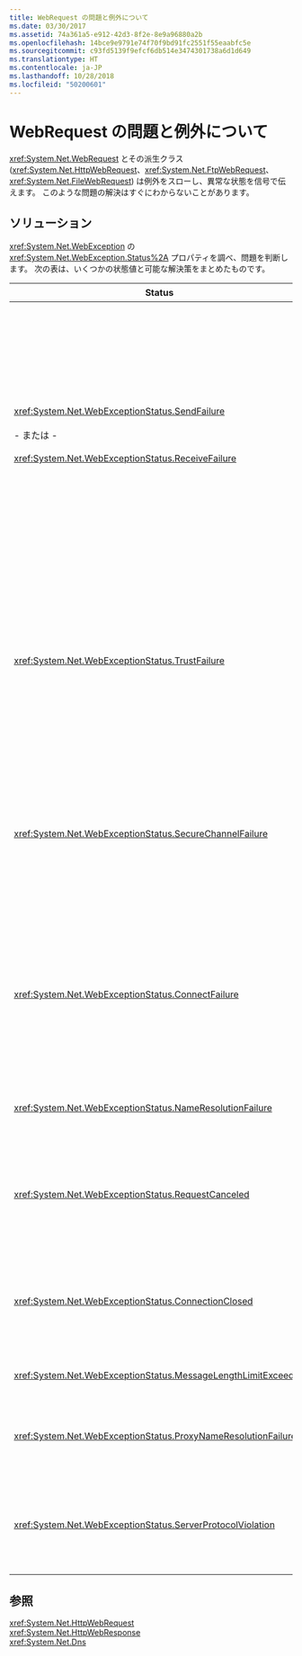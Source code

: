 ```yaml
---
title: WebRequest の問題と例外について
ms.date: 03/30/2017
ms.assetid: 74a361a5-e912-42d3-8f2e-8e9a96880a2b
ms.openlocfilehash: 14bce9e9791e74f70f9bd91fc2551f55eaabfc5e
ms.sourcegitcommit: c93fd5139f9efcf6db514e3474301738a6d1d649
ms.translationtype: HT
ms.contentlocale: ja-JP
ms.lasthandoff: 10/28/2018
ms.locfileid: "50200601"
---
```

# <a name="understanding-webrequest-problems-and-exceptions"></a>WebRequest の問題と例外について
<xref:System.Net.WebRequest> とその派生クラス (<xref:System.Net.HttpWebRequest>、<xref:System.Net.FtpWebRequest>、<xref:System.Net.FileWebRequest>) は例外をスローし、異常な状態を信号で伝えます。 このような問題の解決はすぐにわからないことがあります。  
  
## <a name="solutions"></a>ソリューション  
 <xref:System.Net.WebException> の <xref:System.Net.WebException.Status%2A> プロパティを調べ、問題を判断します。 次の表は、いくつかの状態値と可能な解決策をまとめたものです。  
  
|Status|説明|ソリューション|  
|------------|-------------|--------------|  
|<xref:System.Net.WebExceptionStatus.SendFailure><br /><br /> - または -<br /><br /> <xref:System.Net.WebExceptionStatus.ReceiveFailure>|基盤となるソケットに問題があります。 接続がリセットされた可能性があります。|再接続し、要求を再送信します。<br /><br /> 最新のサービス パックがインストールされていることを確認します。<br /><br /> <xref:System.Net.ServicePointManager.MaxServicePointIdleTime%2A?displayProperty=nameWithType> プロパティの値を増やします。<br /><br /> <xref:System.Net.HttpWebRequest.KeepAlive%2A?displayProperty=nameWithType> を `false` に設定します。<br /><br /> <xref:System.Net.ServicePointManager.DefaultConnectionLimit%2A> プロパティで最大接続数を増やします。<br /><br /> プロキシ構成を確認します。<br /><br /> SSL を利用するとき、証明書ストアにアクセスするアクセス許可がサーバー プロセスに与えられていることを確認してください。<br /><br /> 大量のデータを送信する場合、<xref:System.Net.HttpWebRequest.AllowWriteStreamBuffering%2A> を `false` に設定します。|  
|<xref:System.Net.WebExceptionStatus.TrustFailure>|サーバー証明書を検証できませんでした。|Internet Explorer で URI を開いてみてください。 セキュリティ警告が IE で表示されたら、それを解決します。 セキュリティ警告を解決できない場合、`true` を返す <xref:System.Net.ICertificatePolicy> を実装する証明書ポリシー クラスを作成し、それを <xref:System.Net.ServicePointManager.CertificatePolicy%2A> に渡すことができます。<br /><br /> <https://support.microsoft.com/?id=823177> をご覧ください。<br /><br /> サーバー証明書に署名した証明書機関の証明書が Internet Explorer の信頼された証明機関一覧に追加されていることを確認してください。<br /><br /> URL 内のホスト名がサーバー証明書の共通名と一致していることを確認してください。|  
|<xref:System.Net.WebExceptionStatus.SecureChannelFailure>|SSL トランザクションでエラーが発生しました。あるいは、証明書に問題があります。|.NET Framework バージョン 1.1 は、SSL バージョン 3.0 にのみ対応しています。 サーバーが TLS バージョン 1.0 か SSL バージョン 2.0 だけを利用している場合、例外がスローされます。 .NET Framework バージョン 2.0 にアップグレードし、サーバーに合わせて <xref:System.Net.ServicePointManager.SecurityProtocol%2A> を設定します。<br /><br /> クライアント証明書に署名した証明書機関 (CA) をサーバーは信頼していません。 サーバーに CA の証明書をインストールしてください。 以下を参照してください。<https://support.microsoft.com/?id=332077><br /><br /> 最新のサービス パックがインストールされていることを確認します。|  
|<xref:System.Net.WebExceptionStatus.ConnectFailure>|接続に失敗しました。|ファイアウォールまたはプロキシが接続をブロックしています。 接続を許可するようにファイアウォールまたはプロキシを変更します。<br /><br /> <xref:System.Net.WebProxy> コンストラクター (WebServiceProxyClass.Proxy = new WebProxy([http://server:80](http://server/), true)) を呼び出し、クライアント アプリケーションに <xref:System.Net.WebProxy> を明示的に指名します。<br /><br /> Filemon または Regmon を実行し、ワーカー プロセス ID に WSPWSP.dll、HKLM\System\CurrentControlSet\Services\DnsCache または HKLM\System\CurrentControlSet\Services\WinSock2 にアクセスするために必要なアクセス許可が与えられていることを確認します。|  
|<xref:System.Net.WebExceptionStatus.NameResolutionFailure>|ドメイン ネーム サービスがホスト名を解決できませんでした。|プロキシを正しく構成します。 以下を参照してください。<https://support.microsoft.com/?id=318140><br /><br /> インストールしているアンチウイルス ソフトウェアまたはファイアウォールが接続をブロックしていないことを確認してください。|  
|<xref:System.Net.WebExceptionStatus.RequestCanceled>|<xref:System.Net.WebRequest.Abort%2A> が呼び出されたか、エラーが発生しました。|この問題は、クライアントまたはサーバーの負荷が大きいことで発生する場合もあります。 負荷を減らしてください。<br /><br /> <xref:System.Net.ServicePointManager.DefaultConnectionLimit%2A> 設定を増やします。<br /><br /> Web サービス パフォーマンス設定の変更方法については、<https://support.microsoft.com/?id=821268> をご覧ください。|  
|<xref:System.Net.WebExceptionStatus.ConnectionClosed>|既に閉じられているソケットへの書き込みをアプリケーションが試行しました。|クライアントまたはサーバーがオーバーロードの状態になっています。 負荷を減らしてください。<br /><br /> <xref:System.Net.ServicePointManager.DefaultConnectionLimit%2A> 設定を増やします。<br /><br /> Web サービス パフォーマンス設定の変更方法については、<https://support.microsoft.com/?id=821268> をご覧ください。|  
|<xref:System.Net.WebExceptionStatus.MessageLengthLimitExceeded>|メッセージ長に設定された制限 (<xref:System.Net.HttpWebRequest.MaximumResponseHeadersLength%2A>) を超えています。|<xref:System.Net.HttpWebRequest.MaximumResponseHeadersLength%2A> プロパティの値を増やします。|  
|<xref:System.Net.WebExceptionStatus.ProxyNameResolutionFailure>|ドメイン ネーム サービスがプロキシ ホスト名を解決できませんでした。|プロキシを正しく構成します。 以下を参照してください。<https://support.microsoft.com/?id=318140><br /><br /> <xref:System.Net.HttpWebRequest.Proxy%2A> プロパティを `null` に設定し、プロキシを使用しないことを <xref:System.Net.HttpWebRequest> に適用します。|  
|<xref:System.Net.WebExceptionStatus.ServerProtocolViolation>|サーバーからの応答が有効な HTTP 応答ではありません。 サーバー応答が HTTP 1.1 RFC に準拠しないことを .NET Framework が検出したとき、この問題が発生します。 応答に含まれるヘッダーまたはヘッダー区切り文字が正しくないとき、この問題が発生することがあります。RFC 2616 は HTTP 1.1 とサーバーからの応答の有効な形式を定義します。 詳細については、[Internet Engineering Task Force (IETF)](https://www.ietf.org/) の Web サイトの「[RFC 2616 - Hypertext Transfer Protocol -- HTTP/1.1](https://go.microsoft.com/fwlink/?LinkID=147388)」をご覧ください。|トランザクションのネットワーク トレースを取得し、応答のヘッダーを調べます。<br /><br /> アプリケーションが解析せずに (セキュリティ上、これは問題になる可能性があります) サーバー応答を要求する場合、構成ファイルで `useUnsafeHeaderParsing` を `true` に設定します。 [\<httpWebRequest> 要素 (ネットワーク設定)](../../../docs/framework/configure-apps/file-schema/network/httpwebrequest-element-network-settings.md) を参照してください。|  
  
## <a name="see-also"></a>参照  
 <xref:System.Net.HttpWebRequest>  
 <xref:System.Net.HttpWebResponse>  
 <xref:System.Net.Dns>

